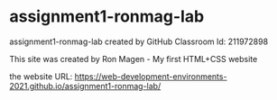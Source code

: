 # assignment1-ronmag-lab
assignment1-ronmag-lab created by GitHub Classroom
Id: 211972898

This site was created by Ron Magen -
My first HTML+CSS website

the website URL: https://web-development-environments-2021.github.io/assignment1-ronmag-lab/

